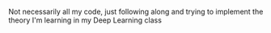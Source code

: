 Not necessarily all my code, just following along and trying to implement the theory I'm learning in my Deep Learning class